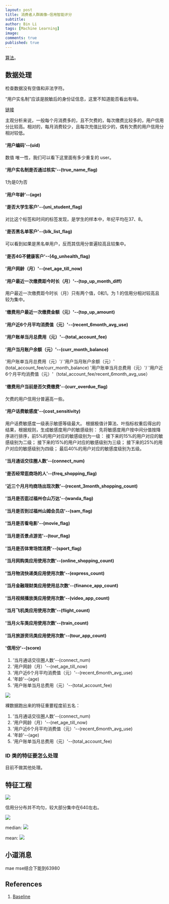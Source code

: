 ```yaml
---
layout: post
title: 消费者人群画像—信用智能评分
subtitle:
author: Bin Li
tags: [Machine Learning]
image: 
comments: true
published: true
---
```


[算法](https://www.datafountain.cn/competitions/337/details)。

## 数据处理
检查数据没有空值和非法字符。

“用户实名制”应该是脱敏后的身份证信息，这里不知道能否看出有啥。

[链接](https://www.datafountain.cn/competitions/337/details/code-submit?id=84982)

主观分析来说，一般每个月消费多的，且不欠费的，每次缴费比较多的，用户信用分比较高。相对的，每月消费较少，且每次充值比较少的，偶有欠费的用户信用分相对较低。

#### '用户编码'--(uid)
数值 唯一性，我们可以看下这里面有多少重复的 user。

#### '用户实名制是否通过核实'--(true_name_flag)
1为是0为否

#### '用户年龄'--(age)

#### '是否大学生客户'--(uni_student_flag)
对比这个标签和时间的标签发现，是学生的样本中，年纪平均在37、8。

#### '是否黑名单客户'--(blk_list_flag)
可以看到如果是黑名单用户，反而其信用分普遍较高且较集中。

#### '是否4G不健康客户'--(4g_unhealth_flag)

#### '用户网龄（月）'--(net_age_till_now)

#### '用户最近一次缴费距今时长（月）'--(top_up_month_diff)
用户最近一次缴费距今时长（月）只有两个值，0和1。为 1 的信用分相对较高且较为集中。

#### '缴费用户最近一次缴费金额（元）'--(top_up_amount)

#### '用户近6个月平均消费值（元）'--(recent_6month_avg_use)

#### '用户账单当月总费用（元）'--(total_account_fee)

#### '用户当月账户余额（元）'--(curr_month_balance)
'用户账单当月总费用（元）'/ '用户当月账户余额（元）' (total_account_fee/curr_month_balance)
'用户账单当月总费用（元）'/ '用户近6个月平均消费值（元）'（total_account_fee/recent_6month_avg_use）

#### '缴费用户当前是否欠费缴费'--(curr_overdue_flag)
欠费的用户信用分普遍高一些。

#### '用户话费敏感度'--(cost_sensitivity)
用户话费敏感度一级表示敏感等级最大。
根据极值计算法、叶指标权重后得出的结果，根据规则，生成敏感度用户的敏感级别：
先将敏感度用户按中间分值按降序进行排序，前5%的用户对应的敏感级别为一级：
接下来的15%的用户对应的敏感级别为二级；
接下来的15%的用户对应的敏感级别为三级；
接下来的25%的用户对应的敏感级别为四级；
最后40%的用户对应的敏感度级别为五级。

#### '当月通话交往圈人数'--(connect_num)

#### '是否经常逛商场的人'--(freq_shopping_flag)

#### '近三个月月均商场出现次数'--(recent_3month_shopping_count)

#### '当月是否逛过福州仓山万达'--(wanda_flag)

#### '当月是否到过福州山姆会员店'--(sam_flag)

#### '当月是否看电影'--(movie_flag)

#### '当月是否景点游览'--(tour_flag)

#### '当月是否体育场馆消费'--(sport_flag)

#### '当月网购类应用使用次数'--(online_shopping_count)

#### '当月物流快递类应用使用次数'--(express_count)

#### '当月金融理财类应用使用总次数'--(finance_app_count)

#### '当月视频播放类应用使用次数'--(video_app_count)

#### '当月飞机类应用使用次数'--(flight_count)

#### '当月火车类应用使用次数'--(train_count)

#### '当月旅游资讯类应用使用次数'--(tour_app_count)

#### '信用分'--(score)

1. '当月通话交往圈人数'--(connect_num)
2. '用户网龄（月）'--(net_age_till_now)
3. '用户近6个月平均消费值（元）'--(recent_6month_avg_use)
4. '年龄'--(age)
5. '用户账单当月总费用（元）'--(total_account_fee)

![](/img/media/15502252558202.jpg)

裸数据跑出来的特征重要程度前五名：
1. '当月通话交往圈人数'--(connect_num)
2. '用户网龄（月）'--(net_age_till_now)
3. '用户近6个月平均消费值（元）'--(recent_6month_avg_use)
4. '年龄'--(age)
5. '用户账单当月总费用（元）'--(total_account_fee)


### ID 类的特征要怎么处理
目前不做其他处理。

## 特征工程
![](/img/media/15512504784120.jpg)

信用分分布并不均匀，较大部分集中在640左右。


![](/img/media/15513222989176.jpg)

median:
![](/img/media/15513223132708.jpg)


mean:
![](/img/media/15513223964542.jpg)



## 小道消息
mae mse结合下能到63980

## References
1. [Baseline](https://github.com/wangvenn/Credit-Scoring-Regression)